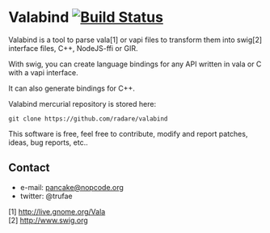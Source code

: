 Valabind [![Build Status](https://travis-ci.org/radare/valabind.svg?branch=master)](https://travis-ci.org/radare/valabind)
========

Valabind is a tool to parse vala[1] or vapi files to transform
them into swig[2] interface files, C++, NodeJS-ffi or GIR.

With swig, you can create language bindings for any API
written in vala or C with a vapi interface.

It can also generate bindings for C++.

Valabind mercurial repository is stored here:

	git clone https://github.com/radare/valabind

This software is free, feel free to contribute, modify and
report patches, ideas, bug reports, etc..


Contact
-------
* e-mail:  pancake@nopcode.org
* twitter: @trufae

[1] http://live.gnome.org/Vala  
[2] http://www.swig.org  
